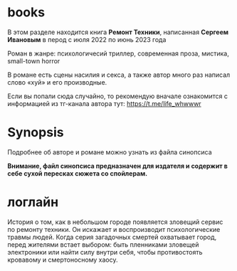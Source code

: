 # books
В этом разделе находится книга **Ремонт Техники**, написанная **Сергеем Ивановым** в перод с июля 2022 по июнь 2023 года

Роман в жанре: психологичесий триллер, современная проза, мистика, small-town horror

В романе есть сцены насилия и секса, а также автор много раз написал слово «хуй» и его производные.

Если вы попали сюда случайно, то рекомендую вначале ознакомится с информацией из тг-канала автора тут: https://t.me/life_whwwwr
# Synopsis
Подробнее об авторе и романе можно узнать из файла синопсиса

**Внимание, файл синопсиса предназначен для издателя и содержит в себе сухой пересках сюжета со спойлерам.**

# логлайн
История о том, как в небольшом городе появляется зловещий сервис по ремонту техники. Он искажает и воспроизводит психологические травмы людей.
Когда серия загадочных смертей охватывает город, перед жителями встает выбором: быть пленниками зловещей электроники или найти силу внутри себя, чтобы противостоять кровавому и смертоносному хаосу.
 
